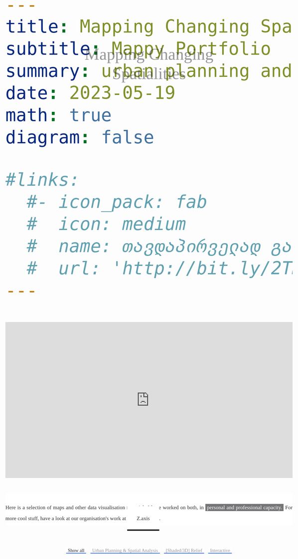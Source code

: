 ```yaml
---
title: Mapping Changing Spatialities 
subtitle: Mappy Portfolio 
summary: urban planning and analysis, shaded relief & interactive mapping
date: 2023-05-19
math: true
diagram: false

#links:
  #- icon_pack: fab
  #  icon: medium
  #  name: თავდაპირველად გამოქვეყნდა ბლოგზე
  #  url: 'http://bit.ly/2TMVmHz'
---
```


<!DOCTYPE html>
<html lang="en">
<head>
    <meta charset="UTF-8">
    <meta http-equiv="X-UA-Compatible" content="IE=edge">
    <meta name="viewport" content="width=device-width, initial-scale=1.0">
    <meta property='og:title' content='Mapping Changing Spatialities'/>
    <meta property='og:image' content='https://imgur.com/9Ww0MYu'/>
    <meta property='og:description' content='Mappy Portfolio'/>
    <meta property='og:url' content='https://gkankia.xyz/portfolio/mappy-portfolio/'/>
    <title>Mapping Changing Spatialities</title>
    <link rel="stylesheet" href="style.css">
    <link rel="stylesheet" href="https://cdnjs.cloudflare.com/ajax/libs/font-awesome/4.7.0/css/font-awesome.min.css">   
</head>
<style>
@media print {
    html,
    body {
       display: none;
    }
 }
@import url(https://necolas.github.io/normalize.css/8.0.1/normalize.css);
@import url(https://fonts.googleapis.com/css2?family=Libre+Baskerville:ital,wght@0,400;0,700;1,400&family=Noto+Sans+Mono:wght@100;200;300;400;500;600;700;800;900&display=swap);
/* loading local fonts */
@font-face {
    font-family: 'high_alpineregular';
    src: url('https://gkankia.xyz/fonts/highalpine-webfont.woff2') format('woff2'),
         url('https://gkankia.xyz/fonts/highalpine-webfont.woff') format('woff');
    font-weight: normal;
    font-style: normal;
}
@font-face {
    font-family: 'belltopo_sansbold';
    src: url('https://gkankia.xyz/fonts/belltoposans-bold-webfont.woff2') format('woff2'),
         url('https://gkankia.xyz/fonts/belltoposans-bold-webfont.woff') format('woff');
    font-weight: normal;
    font-style: normal;
}
@font-face {
    font-family: 'belltopo_sansbold_italic';
    src: url('https://gkankia.xyz/fonts/belltoposans-bolditalic-webfont.woff2') format('woff2'),
         url('https://gkankia.xyz/fonts/belltoposans-bolditalic-webfont.woff') format('woff');
    font-weight: normal;
    font-style: normal;
}
@font-face {
    font-family: 'belltopo_sansitalic';
    src: url('https://gkankia.xyz/fonts/belltoposans-italic-webfont.woff2') format('woff2'),
         url('https://gkankia.xyz/fonts/belltoposans-italic-webfont.woff') format('woff');
    font-weight: normal;
    font-style: normal;
}
@font-face {
    font-family: 'belltopo_sansregular';
    src: url('https://gkankia.xyz/fonts/belltoposans-regular-webfont.woff2') format('woff2'),
         url('https://gkankia.xyz/fonts/belltoposans-regular-webfont.woff') format('woff');
    font-weight: normal;
    font-style: normal;
}
/* removing default hugo parameters from the portfolio page */
/*#navbar-main {
  visibility: hidden !important;
  display: none; 
}*/
.article-container.pt-3 {
  visibility: hidden !important;
  display: none; 
}
.share-box {
  visibility: hidden !important;
  display: none; 
}
.article-widget {
  visibility: hidden !important;
  display: none; 
}
.media.author-card.content-widget-hr {
  visibility: hidden !important;
  display:none;
}
.article-container {
  max-width: 100%;
  margin: auto;
  padding: 10px;
}
.article-metadata {
  visibility: hidden !important
}
/* portfolio page customization */
* {
    box-sizing: border-box;
}
#cover-map {
  height: 500px;
  margin: 0 auto !important;
  padding-right: 0 !important;
  padding-left: 0 !important;
}
.mapboxgl-canvas-container {
  margin: 0 auto !important;
  padding-right: 0 !important;
  padding-left: 0 !important;
}
body {
    font-family: 'belltopo_sansregular' !important;
    font-size: 50pt;
    color: #333;
    margin: 0 auto;
    padding-right: 19px;
    padding-left: 19px;
    -webkit-user-select: none;
    -webkit-touch-callout: none;
    -moz-user-select: none;
    -ms-user-select: none;
    user-select: none;
}
#page-title {
    z-index: 2;
}
header {
    font-family: 'high_alpineregular' !important;
    font-size: 60pt;
    background-color: #ffffff;
    height: 100px;
    margin-top: 50px;
    margin-bottom: 30px;
}
/* Center website */
.main {
    max-width: 100%;
    margin-top: 100px;
  }
h1 {
    font-family: 'high_alpineregular' !important;
    font-size: 25px;
    word-break: break-all;
    text-align: center;
  }
h2 {
    font-family: 'Noto Sans Mono', monospace !important;
    font-weight: 100;
    font-size: 22px;
    word-break: break-all;
    text-align: center;
  }
  h3, h4 {
    font-family: 'Noto Sans Mono', monospace !important;
    font-weight: 200;
    font-size: 15px;
    word-break: break-all;
    text-align: center;
  }
p {
    font-family: 'belltopo_sansregular' !important;
    font-size: 13px;
    text-align: justify;
    line-height: 3vh;
  }
#about {
    max-width: 50%;
    margin: 0 auto;
    margin-top: 25px;
    margin-bottom: 25px;
    padding-top: 25;
    padding-bottom: 25;
    /*letter-spacing: 50px;*/
    }
p.about {
  line-height: 30px;
}
.row {
    display: flex;
    flex-wrap: wrap;
    /*margin: 10px;*/
    align-items: stretch;
  }
/* Clear floats after rows */ 
.row:after {
    content: "";
    display: table;
    clear: both;
}
  /* Add padding BETWEEN each column */
  .row,
  .row > .column {
    padding: 8px;
  }
  /* Create three equal columns that floats next to each other */
  .column {
    flex: 1 0 33.33%;
    padding: 1px;
    display: none; /* Hide all elements by default */
    /* Set equal heights for columns */
    flex-direction: column; /* Stack content vertically within columns */
  }
  .content-iframe {
    position: relative;
    padding-bottom: 50%;
    overflow: hidden;
  }
  .content-iframe iframe {
    display: inline-block;
    position: absolute;
    top: 0;
    left: 0; 
    width: 100%;
    height: 100%;
  }
  /* Content */
  .content {
    background-color: white;
    padding: 10px;
  }
  /* The "show" class is added to the filtered elements */
  .show {
    display: block;
  }
/* Style the buttons */
#myBtnContainer {
    margin-top: 40px;
    margin-bottom: 50px;
    position: absolute;
    left: 50%;
    -ms-transform: translate(-50%, -50%);
    transform: translate(-50%, -50%);
}
.btn {
    max-width: 100%;
    font-family: 'belltopo_sansregular'; 
    font-size: 15px;
    color: #969696;
    border: none !important;
    outline: none !important;
    background: linear-gradient(180deg,white 90%, #2862FC 10%) !important;
    cursor: pointer;
  }
  .btn:hover {
    font-size: 17px;
    background-color: #ffffff;
    color: #252525;
  }
  .btn.active {
    background-color: #ffffff;
    color: #252525;
  }
  span.highlight {
    color: white;
    background: #757577;
    padding: 2px 5px 2px 5px;
  }
  a.link {
    color: #333;
    padding: 30;
    border: none;
    background: linear-gradient(180deg,white 95%, #000000 5%);
    cursor: pointer;
    text-decoration: none;
  }
  a.link:visited {
    color: #333;
  }
  a.link:hover {
    padding: 30;
    color: white;
    background: #000000;
    cursor: pointer;
    text-decoration: none;
  }
  a.mail {
    color: #333;
    padding: 40;
    cursor: pointer;
    text-decoration: none;
  }
  a.mail:visited {
    color: #333;
  }
  a.mail:hover {
    padding: 40;
    color: white;
    background: #000000;
    cursor: pointer;
    text-decoration: none;
  }
 img {
    -webkit-touch-callout: none;
 } 
 img:hover {
    -ms-transform: scale(1.15); /* IE 9 */
    -webkit-transform: scale(1.15); /* Safari 3-8 */
    transform:  scale(1.15);
    -webkit-transition: all .5s ease-in-out;
    -moz-transition: all .5s ease-in-out;
    -o-transition: all .5s ease-in-out;
    transition: all .5s ease-in-out;
 }
  /* Responsive layout - makes the two columns stack on top of each other instead of next to each other */
  @media screen and (min-width: 610px) and (max-width: 1200px) {
    .main {
      max-width: 100%;
      margin-top: 75px;
    }
    header {
      font-size: 40pt;
    }
    #about {
      max-width: 100%;
      margin-top: 10px;
      margin-bottom: 10px;
      padding-top: 10;
      }
    p.about {
      line-height: 35px;
    }
    .column {
      flex-basis: 100%;
      }
    #myBtnContainer {
      max-width: 100%;
      margin-top: 30px;
      margin-bottom: 40px;
      position: relative;
      left: 50%;
      }
    main.btn {
      font-size: 10px;
      line-height: 15px;
    }
    img:hover {
      -ms-transform: scale(1.05); /* IE 9 */
      -webkit-transform: scale(1.05); /* Safari 3-8 */
      transform:  scale(1.05);
      -webkit-transition: all .5s ease-in-out;
      -moz-transition: all .5s ease-in-out;
      -o-transition: all .5s ease-in-out;
      transition: all .5s ease-in-out;
      }
  }
@media screen and (min-width: 300px) and (max-width: 600px) {
    .main {
      max-width: 100%;
      margin-top: 100px;
      padding-top: 100px;
    }
    header {
      font-size: 40pt;
    }
    #about {
      max-width: 100%;
      margin-top: 10px;
      margin-bottom: 40px;
      }
    p.about {
      line-height: 30px;
      padding-bottom: 50px;
      }
    a.link {
      color: #333;
      padding: 30;
      border: none;
      background: linear-gradient(180deg,white 97%, #000000 3%);
      cursor: pointer;
      text-decoration: none;
      }
    .row {
      top: 25%;
      }
    .column {
      flex-basis: 100%;
      }
    #myBtnContainer {
      display: block;
      margin-top: 20px;
      margin-bottom: 25px;
      padding: 0 auto;
      max-width: 100%;
      position: relative;
      left: 50%;
      }
    .btn {
      margin-top: 5px;
      margin-bottom: 5px;
      display: block;
      font-size: 12px;
      line-height: 15px;
      background: linear-gradient(180deg,white 95%, #2862FC 5%) !important;
    }
    img:hover {
      -ms-transform: scale(1.05); /* IE 9 */
      -webkit-transform: scale(1.05); /* Safari 3-8 */
      transform:  scale(1.05);
      -webkit-transition: all .5s ease-in-out;
      -moz-transition: all .5s ease-in-out;
      -o-transition: all .5s ease-in-out;
      transition: all .5s ease-in-out;
      }
  }
</style>
<div oncontextmenu="return false" id="cover-map">
    <iframe loading="lazy" style="border: 0px #ffffff none" src="https://meteor-lumbar-menu.glitch.me" name="myiFrame" width="100%" height="500px" frameborder="1" marginwidth="0px" marginheight="0px" scrolling="no" oncontextmenu="return false;"></iframe>
</div>
<body oncontextmenu="return false;">
    <header>
        <div style="position: absolute; top: 7%; left: 50%; opacity: 0.5;">
            <div div style="position: relative; left: -50%;">
                <div id="page-title" style="font-family: high_alpineregular">Mapping Changing Spatialities</div>
                </div>
              </div>
        <div id="about">
            <p class="about" style="font-size: 17px;">Here is a selection of maps and other data visualisation materials I have worked on both, in <span class="highlight">personal and professional capacity.</span> For more cool stuff, have a look at our organisation's work at <a class="link" href="https://zaxis.ge">Z.axis</a>.</p>
        </div>
        <div id="myBtnContainer">
          <button class="btn active" onclick="filterSelection('all')"> Show all</button>
          <button class="btn" onclick="filterSelection('urban')"> Urban Planning & Spatial Analysis</button>
          <button class="btn" onclick="filterSelection('relief')"> [Shaded/3D] Relief</button>
          <button class="btn" onclick="filterSelection('interactive')"> Interactive</button>
        </div>   
    </header>
    <!-- MAIN (Center website) -->
    <div class="main">
    <div class="row">
        <div class="column interactive">
          <div class="content">
            <img src="https://gkankia.xyz/img/interactive/tbilisi-1984-2022-01.png" alt="" style="width:100%" oncontextmenu="return false;">
            <h4>Tbilisi Evolution from the 80s</h4>
            <p style="text-align: center;">See the full project <a class="link" href="https://zaxis.ge/portfolio/ka-tbilisi-evolution">here<a></p>
            <p style="text-align: center;">In collaboration with <i>Tbilisi as an Urban Assemblage</i> <a class="link" href="https://urbanassemblage.iliauni.edu.ge/interactive-map/">project</a>.</p>
          </div>
        </div>
        <div class="column relief">
          <div class="content">
            <img src="https://gkankia.xyz/img/relief/სამცხე-ჯავახეთი_plan_oblique_label.png" alt="" style="width:100%" oncontextmenu="return false;">
            <h4>Samtskhe - Javakheti, Georgia</h4>
            <p style="text-align: center;">Retro-style plan oblique</p>
          </div>
        </div>
    </div>
    <div class="row">
        <div class="column relief">
        <div class="content">
          <img src="https://gkankia.xyz/img/relief/day 4-svaneti mountains-pano-01.png" alt="" style="width:100%" oncontextmenu="return false;">
          <h4>Svaneti Mountains</h4>
          <p style="text-align: center;">The panorama of the Enguri river gorge in Svaneti, Georgia.</p>
        </div>
      </div>
    </div>
    <div class="row">
        <div class="column interactive">
          <div class="content">
            <iframe loading="lazy" style="border: 0px #ffffff none" src="https://everlasting-branched-ray.glitch.me/" name="myiFrame" width="100%" height="300px" frameborder="1" marginwidth="0px" marginheight="0px" scrolling="no"></iframe>
            <h4>Counting Urban Protest Crowds</h4>
            <p style="text-align: center;">See the full project <a class="link" href="https://zaxis.ge/resources-ka/counting-crowds">here</a></p><p style="text-align: center;"><b>RFE/RL Tbilisi</b> office did a <a class="link" href="https://www.radiotavisupleba.ge/a/31936837.html">documentary</a> on this.</p>
        </div>
      </div>
    </div>
    <div class="row">
        <div class="column urban">
          <div class="content">
            <img src="https://gkankia.xyz/img/ua_sp/day 21-Kontur population east geo - new-01.png" alt="" style="width:100%" oncontextmenu="return false;">
            <h4>3D Population Map</h4>
            <p>A rather new perspective of looking at Georgia's demographics, with Russian-occupied Tskhinvali included.</p>
          </div>
        </div>
        <div class="column urban">
          <div class="content">
            <img src="https://gkankia.xyz/img/ua_sp/delivery_services-01.svg" alt="" style="width:100%" oncontextmenu="return false;">
            <h4>Tbilisi Food Delivery</h4>
            <p style="text-align: center;">See the full project <a class="link" href="https://zaxis.ge/blog-ka-visual/food-geography-post-pandemic-city">here</a></p>
          </div>
        </div>
        <div class="column relief">
            <div class="content">
              <img src="https://gkankia.xyz/img/relief/day 28-puerto_rico_trench.png" alt="" style="width:100%" oncontextmenu="return false;">
              <h4>Puerto Rico Trench</h4>
              <p>This 3D diorama will be featured in a children's book <a class="link" href="https://www.karenromanoyoung.com/books">DIVING FOR DEEP SEA DRAGONS</a> by Karen Romano Young sometime in 2024.</p>
            </div>
          </div>
        <div class="column urban">
          <div class="content">
            <img src="https://gkankia.xyz/img/ua_sp/street_slopes_tbs_en-01.png" alt="" style="width:100%" oncontextmenu="return false;">
            <h4>Tbilisi Street Slopes</h4>
            <p>Topography is not a big issue for cycling in Tbilisi. <b>Euronews Georgia</b> <a class="link" href="https://euronewsgeorgia.com/2021/02/08/tbilisis-meria-mobilobis-ocwlian-strategiaze-mushaobs/">reported</a> on this.</p>
          </div>
        </div>
        <div class="column urban">
          <div class="content">
            <img src="https://gkankia.xyz/img/ua_sp/map_1_georgians in russia-01-01.png" alt="" style="width:100%" oncontextmenu="return false;">
            <h4>How Many Georgians Are There in Russia?</h4>
            <p style="text-align: center;">Not 1 000 000! That's for sure!</p>
          </div>
        </div>
        <!--<div class="column interactive">
          <div class="content">
            <iframe loading="lazy" style="border: 0px #ffffff none" src="https://meteor-lumbar-menu.glitch.me" name="myiFrame" width="100%" height="293px" frameborder="1" marginwidth="0px" marginheight="0px" scrolling="no"></iframe>
            <h4>Mkinvartsveri 3D</h4>
            <p>Mount Mkinvartsveri at 5054 M AMSL (a.k.a Mount Kazbek)</p>
          </div>
        </div>-->
        <div class="column urban">
          <div class="content">
            <img src="https://gkankia.xyz/img/ua_sp/khada_future mobility_en-01.png" alt="" style="width:100%" oncontextmenu="return false;">
            <h4>Khada Valley Development Plan</h4>
            <p style="text-align: center;">See the full project <a class="link" href="https://gkankia.xyz/portfolio/khada/">here</a></p>
            <p style="text-align: center;">In collaboration with BAU DESIGN through an ADB-funded project.</p>
          </div>
        </div>
        <div class="column urban">
          <div class="content">
            <img src="https://gkankia.xyz/img/ua_sp/access_to_business_metro-01.png" alt="" style="width:100%" oncontextmenu="return false;">
            <h4>Subway Access to Business Oportunities</h4>
            <p style="text-align: center;">See the full project <a class="link" href="https://zaxis.ge/blog-ka-visual/urban-mobility-tbilisi">here</a></p>
          </div>
        </div>
        <div class="column relief">
          <div class="content">
            <img src="https://gkankia.xyz/img/relief/kvemo_kartli-01.png" alt="" style="width:100%" oncontextmenu="return false;">
            <h4>Kvemo Kartli Region, Georgia</h4>
            <p style="text-align: center;">See the full project <a class="link" href="#">here</a></p>
          </div>
        </div>
        <div class="column urban">
          <div class="content">
            <img src="https://gkankia.xyz/img/ua_sp/swimming_pool.png" alt="" style="width:100%" oncontextmenu="return false;">
            <h4>Swimming Pools in Tbilisi</h4>
            <p>The uneven spatial distribution of private swimming pools in Tbilisi.</p>
          </div>
        </div>
        <div class="column relief">
          <div class="content">
            <img src="https://gkankia.xyz/img/relief/shaded-1-eastern_georgia_with_clouds_v1.png" alt="" style="width:100%" oncontextmenu="return false;">
            <h4>Old maps in 3D</h4>
            <p style="text-align: center;">See the full project <a class="link" href="https://zaxis.ge/blog-en-visual/georgia-in-three-dimensions-vol-l">here</a></p>        
          </div>
        </div>
        <div class="column relief">
          <div class="content">
            <img src="https://gkankia.xyz/img/relief/caucasus_glowing-01.png" alt="" style="width:100%" oncontextmenu="return false;">
            <h4>Glowing South Caucasus</h4>
            <p>This map is a result of trial and error loop while getting my hands on Blender.</p>
          </div>
        </div>
      <div class="row">
        <div class="column interactive">
          <div class="content">
            <div class="content-iframe"><br>
            <iframe loading="lazy" style="border: 0px #ffffff none" src="https://abiding-capable-elderberry.glitch.me/" name="myiFrame" width="100%" frameborder="1" marginwidth="0px" marginheight="0px" scrolling="no"></iframe></div>
          <div class="content">
            <h4>Tracking Black Sea Pollution</h4>
            <p style="text-align: center;">The interactive visual below tracks the nitrate pollution in the Black Sea from March, 2019 up until April, 2022.
            Higher levels of nitrate pollution poses a threat to marine life and the biodiversity.</p>
          </div>
        </div>
      </div>
      <div class="row">
        <div class="column urban">
          <div class="content">
            <img src="https://gkankia.xyz/img/ua_sp/districts_urban_layout-01.png" alt="" style="width:100%" oncontextmenu="return false;">
            <h4>Urban Morphology Analysis</h4>
            <p>It is striking to see how these adjacent, historic neighbourhoods in Tbilisi have two completely different urban layout.</p>
          </div>
        </div>
        <div class="column urban">
          <div class="content">
            <img src="https://gkankia.xyz/img/ua_sp/restaurants_tbilisi-01.png" alt="" style="width:100%" oncontextmenu="return false;">
            <h4>Urban Food Geography</h4>
            <p style="text-align: center;">See the full project <a class="link" href="https://zaxis.ge/blog-ka-visual/food-geography-post-pandemic-city">here</a></p>
          </div>
        </div>
        <div class="column interactive">
          <div class="content">
            <img src="https://gkankia.xyz/img/interactive/soviet_georgia_3d-01.png" alt="" style="width:100%" oncontextmenu="return false;">
            <h4>Soviet Topographic Map of Georgia</h4>
            <p style="text-align: center;">See the full project <a class="link" href="https://zaxis.ge/portfolio/en-sovietgeorgia">here</a></p>        
          </div>
        </div>
        <div class="column interactive">
          <div class="content">
            <img src="https://gkankia.xyz/img/interactive/georgia population lines-01.jpg" alt="" style="width:100%" oncontextmenu="return false;">
            <h4>Georgia Population Joyplot</h4>
            <p style="text-align: center;">See the full project <a class="link" href="https://gkankia.xyz/personal/population-lines/">here</a></p>
          </div>
        </div>
        <div class="column urban">
          <div class="content">
            <img src="https://gkankia.xyz/img/ua_sp/detentions along SO abl upd_may_2023.png" alt="" style="width:100%" oncontextmenu="return false;">
            <h4>Illegal Detentions Along the ABL</h4>
            <p>This map highlights the arrests, or rather kidnappings of local residents from their own land plots along the Tskhinvali region administrative boundary line 
                by Russian occupation forces and South Ossetia's KGB guards.</p>
          </div>
        </div>
        <div class="column urban">
          <div class="content">
            <img src="https://gkankia.xyz/img/ua_sp/tram_en-01.jpg" alt="" style="width:100%" oncontextmenu="return false;">
            <h4>Tbilisi Tram Newtork in 1960s</h4>
            <p>Regardless of how faulty the whole Soviet system might have been, their approach to urban transit planning did make a lot of sense.</p>
          </div>
        </div>
        <div class="column relief">
          <div class="content">
            <img src="https://gkankia.xyz/img/relief/day 13-ararat-render-01.png" alt="" style="width:100%" oncontextmenu="return false;">
            <h4>Mount Ağrı [Ararat], Türkiye</h4>
            <p>Shaded relief map of Mount Ağrı [Arm. Ararat], located in the Eastern part of the country, bordering Armenia.</p>
          </div>
        </div>
        <div class="column interactive">
          <div class="content">
            <img src="https://gkankia.xyz/img/interactive/map-4-01.png" alt="" style="width:100%" oncontextmenu="return false;">
            <h4>3D Population Map of Georgia</h4>
            <p style="text-align: center;">See the full project <a class="link" href="https://equatorial-smoggy-stork.glitch.me/">here</a></p>
          </div>
        </div>
        <div class="column urban">
          <div class="content">
            <img src="https://gkankia.xyz/img/ua_sp/day 14-georgia fire map_final-01.png" alt="" style="width:100%" oncontextmenu="return false;">
            <h4>Georgia Fire Prevalence</h4>
            <p>In addition to the spatial distribution of wildfires, industrial areas are also detected as emitting most of the smokes into the atmosphere.</p>
          </div>
        </div>
        <div class="column relief">
          <div class="content">
            <img src="https://gkankia.xyz/img/relief/day 16-Egrisi range-01.png" alt="" style="width:100%" oncontextmenu="return false;">
            <h4>Egrisi Mountain Range</h4>
            <p>A rather abstract visual of a portion of Egrisi mountain range in North-Western Georgia.</p>
          </div>
        </div>
        <div class="column interactive">
          <div class="content">
            <img src="https://gkankia.xyz/img/interactive/tbilisi_covid_vaccination-01.png" alt="" style="width:100%" oncontextmenu="return false;">
            <h4>Covid Vaccination Points in Tbilisi</h4>
            <p style="text-align: center;">See the full project <a class="link" href="https://zaxis.ge/map/covid-tbilisi">here</a></p>
          </div>
        </div>
        <div class="column urban">
          <div class="content">
            <img src="https://gkankia.xyz/img/ua_sp/day 24-fantasy lego internet speed.png" alt="" style="width:100%" oncontextmenu="return false;">
            <h4>Internet Speed in Tbilisi</h4>
            <p>This lego-style map shows how fast the fixed broadband internet connection is across Tbilisi.</p>
          </div>
        </div>
        <div class="column urban">
          <div class="content">
            <img src="https://gkankia.xyz/img/interactive/a-decade-of-growth-01.png" alt="" style="width:100%" oncontextmenu="return false;">
            <h4>Documenting Tbilisi's Urban Sprawl</h4>
            <p style="text-align: center;">See the full project <a class="link" href="https://zaxis.ge/map/tbilisi-sprawl">here</a></p>
          </div>
        </div>
        <div class="column urban">
          <div class="content">
            <img src="https://gkankia.xyz/img/ua_sp/Top 3 cities-01.png" alt="" style="width:100%" oncontextmenu="return false;">
            <h4>Top 3 Urban Areas in Georgia</h4>
            <p style="text-align: center;">The spatial distribution of demographics.</p>
          </div>
        </div>
      </div>
    </div>
    <script>        
filterSelection("all")
function filterSelection(c) {
  var x, i;
  x = document.getElementsByClassName("column");
  if (c == "all") c = "";
  for (i = 0; i < x.length; i++) {
    w3RemoveClass(x[i], "show");
    if (x[i].className.indexOf(c) > -1) w3AddClass(x[i], "show");
  }
}
function w3AddClass(element, name) {
  var i, arr1, arr2;
  arr1 = element.className.split(" ");
  arr2 = name.split(" ");
  for (i = 0; i < arr2.length; i++) {
    if (arr1.indexOf(arr2[i]) == -1) {element.className += " " + arr2[i];}
  }
}
function w3RemoveClass(element, name) {
  var i, arr1, arr2;
  arr1 = element.className.split(" ");
  arr2 = name.split(" ");
  for (i = 0; i < arr2.length; i++) {
    while (arr1.indexOf(arr2[i]) > -1) {
      arr1.splice(arr1.indexOf(arr2[i]), 1);     
    }
  }
  element.className = arr1.join(" ");
}
var btnContainer = document.getElementById("myBtnContainer");
var btns = btnContainer.getElementsByClassName("btn");
for (var i = 0; i < btns.length; i++) {
  btns[i].addEventListener("click", function(){
    var current = document.getElementsByClassName("active");
    current[0].className = current[0].className.replace(" active", "");
    this.className += " active";
  });
}
document.addEventListener("contextmenu", function(event) {
  event.preventDefault();
});
window.addEventListener('load', adjustIframeHeights);
window.addEventListener('resize', adjustIframeHeights);
function adjustIframeHeights() {
  var columns = document.querySelectorAll('.column');
  var tallestColumnHeight = 0;
  columns.forEach(function(column) {
    var iframeWrapper = column.querySelector('.content-iframe');
    iframeWrapper.style.height = 'auto'; // Reset height to recalculate
    var columnHeight = column.offsetHeight;
    if (columnHeight > tallestColumnHeight) {
      tallestColumnHeight = columnHeight;
    }
  });
  columns.forEach(function(column) {
    var iframeWrapper = column.querySelector('.content-iframe');
    iframeWrapper.style.height = tallestColumnHeight + 'px';
  });
}
    </script>
    <script src="//ajax.googleapis.com/ajax/libs/jquery/1.11.0/jquery.min.js">
</script>  <script type="text/javascript" charset="utf-8">
$(function() { $('body').hide().show(); });
</script>
</body>
</html>
